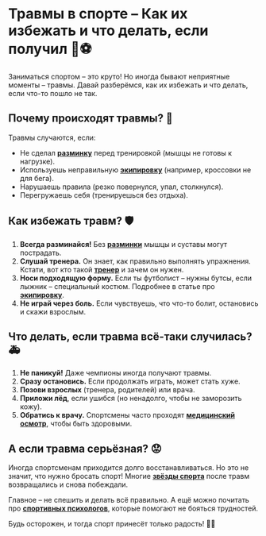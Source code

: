 # Травмы в спорте – Как их избежать и что делать, если получил 🏥⚽  

Заниматься спортом – это круто! Но иногда бывают неприятные моменты – травмы. Давай разберёмся, как их избежать и что делать, если что-то пошло не так.  

## Почему происходят травмы? 🤕  

Травмы случаются, если:  
- Не сделал **[разминку](разминка.md)** перед тренировкой (мышцы не готовы к нагрузке).  
- Используешь неправильную **[экипировку](экипировка.md)** (например, кроссовки не для бега).  
- Нарушаешь правила (резко повернулся, упал, столкнулся).  
- Перегружаешь себя (тренируешься без отдыха).  

## Как избежать травм? 🛡️  

1. **Всегда разминайся!** Без **[разминки](разминка.md)** мышцы и суставы могут пострадать.  
2. **Слушай тренера.** Он знает, как правильно выполнять упражнения. Кстати, вот кто такой **[тренер](тренер.md)** и зачем он нужен.  
3. **Носи подходящую форму.** Если ты футболист – нужны бутсы, если лыжник – специальный костюм. Подробнее в статье про **[экипировку](экипировка.md)**.  
4. **Не играй через боль.** Если чувствуешь, что что-то болит, остановись и скажи взрослым.  

## Что делать, если травма всё-таки случилась? 🚑  

1. **Не паникуй!** Даже чемпионы иногда получают травмы.  
2. **Сразу остановись.** Если продолжать играть, может стать хуже.  
3. **Позови взрослых** (тренера, родителей) или врача.  
4. **Приложи лёд**, если ушибся (но ненадолго, чтобы не заморозить кожу).  
5. **Обратись к врачу.** Спортсмены часто проходят **[медицинский осмотр](медицинский_осмотр.md)**, чтобы быть здоровыми.  

## А если травма серьёзная? 😟  

Иногда спортсменам приходится долго восстанавливаться. Но это не значит, что нужно бросать спорт! Многие **[звёзды спорта](звёзды_спорта.md)** после травм возвращались и снова побеждали.  

Главное – не спешить и делать всё правильно. А ещё можно почитать про **[спортивных психологов](спортивные_психологи.md)**, которые помогают не бояться трудностей.  

Будь осторожен, и тогда спорт принесёт только радость! 💪😊  